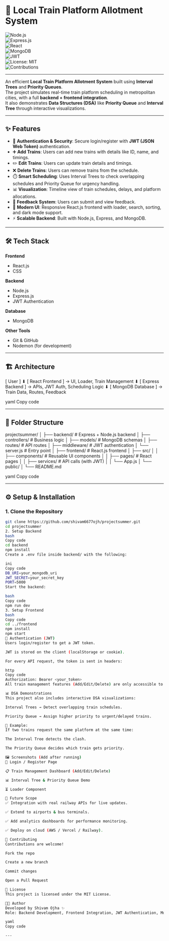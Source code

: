 # 🚉 Local Train Platform Allotment System

![Node.js](https://img.shields.io/badge/Node.js-43853D?style=for-the-badge&logo=node.js&logoColor=white)  
![Express.js](https://img.shields.io/badge/Express.js-404D59?style=for-the-badge)  
![React](https://img.shields.io/badge/React-20232A?style=for-the-badge&logo=react&logoColor=61DAFB)  
![MongoDB](https://img.shields.io/badge/MongoDB-4EA94B?style=for-the-badge&logo=mongodb&logoColor=white)  
![JWT](https://img.shields.io/badge/JWT-Secure-orange?style=for-the-badge&logo=jsonwebtokens)  
![License: MIT](https://img.shields.io/badge/License-MIT-blue.svg?style=for-the-badge)  
![Contributions](https://img.shields.io/badge/Contributions-Welcome-brightgreen?style=for-the-badge)  

---

An efficient **Local Train Platform Allotment System** built using **Interval Trees** and **Priority Queues**.  
The project simulates real-time train platform scheduling in metropolitan cities, with a full **backend + frontend integration**.  
It also demonstrates **Data Structures (DSA)** like **Priority Queue** and **Interval Tree** through interactive visualizations.  

---

## ✨ Features
- 🔐 **Authentication & Security**: Secure login/register with **JWT (JSON Web Token)** authentication.  
- ➕ **Add Trains**: Users can add new trains with details like ID, name, and timings.  
- ✏️ **Edit Trains**: Users can update train details and timings.  
- ❌ **Delete Trains**: Users can remove trains from the schedule.  
- ⏱️ **Smart Scheduling**: Uses Interval Trees to check overlapping schedules and Priority Queue for urgency handling.  
- 📊 **Visualization**: Timeline view of train schedules, delays, and platform allocations.  
- 💬 **Feedback System**: Users can submit and view feedback.  
- 🎨 **Modern UI**: Responsive React.js frontend with loader, search, sorting, and dark mode support.  
- ⚡ **Scalable Backend**: Built with Node.js, Express, and MongoDB.  

---

## 🛠️ Tech Stack
**Frontend**  
- React.js  
- CSS  

**Backend**  
- Node.js  
- Express.js  
- JWT Authentication  

**Database**  
- MongoDB  

**Other Tools**  
- Git & GitHub  
- Nodemon (for development)  

---

## 🏗️ Architecture

[ User ]
⬇
[ React Frontend ] → UI, Loader, Train Management
⬇
[ Express Backend ] → APIs, JWT Auth, Scheduling Logic
⬇
[ MongoDB Database ] → Train Data, Routes, Feedback

yaml
Copy code

---

## 📂 Folder Structure
projectsummer/
│
├── backend/ # Express + Node.js backend
│ ├── controllers/ # Business logic
│ ├── models/ # MongoDB schemas
│ ├── routes/ # API routes
│ ├── middleware/ # JWT authentication
│ └── server.js # Entry point
│
├── frontend/ # React.js frontend
│ ├── src/
│ │ ├── components/ # Reusable UI components
│ │ ├── pages/ # React pages
│ │ ├── services/ # API calls (with JWT)
│ │ └── App.js
│ └── public/
│
└── README.md

yaml
Copy code

---

## ⚙️ Setup & Installation

### 1. Clone the Repository
```bash
git clone https://github.com/shivam6677ojh/projectsummer.git
cd projectsummer
2. Setup Backend
bash
Copy code
cd backend
npm install
Create a .env file inside backend/ with the following:

ini
Copy code
DB_URI=your_mongodb_uri
JWT_SECRET=your_secret_key
PORT=5000
Start the backend:

bash
Copy code
npm run dev
3. Setup Frontend
bash
Copy code
cd ../frontend
npm install
npm start
🔐 Authentication (JWT)
Users login/register to get a JWT token.

JWT is stored on the client (localStorage or cookie).

For every API request, the token is sent in headers:

http
Copy code
Authorization: Bearer <your_token>
All train management features (Add/Edit/Delete) are only accessible to logged-in users.

📊 DSA Demonstrations
This project also includes interactive DSA visualizations:

Interval Trees → Detect overlapping train schedules.

Priority Queue → Assign higher priority to urgent/delayed trains.

📌 Example:
If two trains request the same platform at the same time:

The Interval Tree detects the clash.

The Priority Queue decides which train gets priority.

🖼️ Screenshots (Add after running)
🚀 Login / Register Page

📋 Train Management Dashboard (Add/Edit/Delete)

📊 Interval Tree & Priority Queue Demo

⏳ Loader Component

🚀 Future Scope
✅ Integration with real railway APIs for live updates.

✅ Extend to airports & bus terminals.

✅ Add analytics dashboards for performance monitoring.

✅ Deploy on cloud (AWS / Vercel / Railway).

🤝 Contributing
Contributions are welcome!

Fork the repo

Create a new branch

Commit changes

Open a Pull Request

📜 License
This project is licensed under the MIT License.

👨‍💻 Author
Developed by Shivam Ojha ✨
Role: Backend Development, Frontend Integration, JWT Authentication, MongoDB Setup, and Train Scheduling Logic.

yaml
Copy code

---

